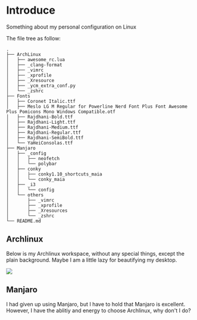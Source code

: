 # Introduce
Something about my personal configuration on Linux

The file tree as follow:
```
.
├── ArchLinux
│   ├── awesome_rc.lua
│   ├── _clang-format
│   ├── _vimrc
│   ├── _xprofile
│   ├── _Xresource
│   ├── _ycm_extra_conf.py
│   └── _zshrc
├── Fonts
│   ├── Coronet Italic.ttf
│   ├── Meslo LG M Regular for Powerline Nerd Font Plus Font Awesome Plus Pomicons Mono Windows Compatible.otf
│   ├── Rajdhani-Bold.ttf
│   ├── Rajdhani-Light.ttf
│   ├── Rajdhani-Medium.ttf
│   ├── Rajdhani-Regular.ttf
│   ├── Rajdhani-SemiBold.ttf
│   └── YaHeiConsolas.ttf
├── Manjaro
│   ├── _config
│   │   ├── neofetch
│   │   └── polybar
│   ├── conky
│   │   ├── conky1.10_shortcuts_maia
│   │   └── conky_maia
│   ├── _i3
│   │   └── config
│   └── others
│       ├── _vimrc
│       ├── _xprofile
│       ├── _Xresources
│       └── _zshrc
└── README.md
```

## Archlinux

Below is my Archlinux workspace, without any special things, except the plain background. Maybe I am a little lazy for beautifying my desktop.

![](https://img.woyun.ink/article/2019/6/24/DeepinScreenshot_select-area_20190624160826.png)

## Manjaro

I had given up using Manjaro, but I have to hold that Manjaro is excellent. However, I have the ablitiy and energy to choose Archlinux, why don't I do?